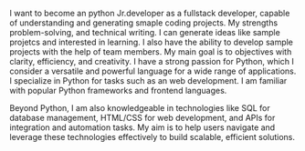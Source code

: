 I want to become an python Jr.developer as a fullstack developer, capable of understanding and generating smaple coding projects. My strengths problem-solving, and technical writing. I can generate ideas like sample projetcs and interested in learning. I also have the ability to develop sample projects with the help of team members. My main goal is to objectives with clarity, efficiency, and creativity.
I have a strong passion for Python, which I consider a versatile and powerful language for a wide range of applications. I specialize in Python for tasks such as an web development. I am familiar with popular Python frameworks and frontend languages.

Beyond Python, I am also knowledgeable in technologies like SQL for database management, HTML/CSS for web development, and APIs for integration and automation tasks. My aim is to help users navigate and leverage these technologies effectively to build scalable, efficient solutions.
